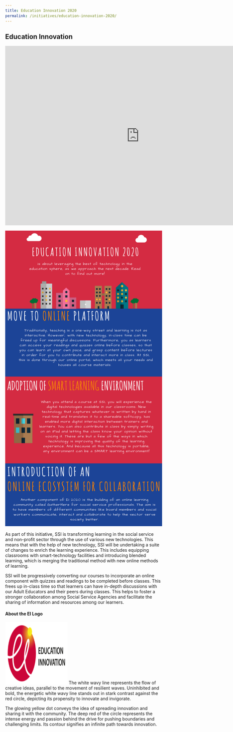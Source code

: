 ```yaml
---
title: Education Innovation 2020
permalink: /initiatives/education-innovation-2020/
---
```


## Education Innovation
<iframe id="ytplayer" type="text/html" width="860" height="575"
  src="https://www.youtube.com/embed/NNdSNJudHh8"
  frameborder="0" allow="accelerometer; autoplay; encrypted-media; gyroscope; picture-in-picture" allowfullscreen=""></iframe>

![Overview of Education Innovation](/images/EiOverview.png)

As part of this initiative, SSI is transforming learning in the social service and non-profit sector through the use of various new technologies.
This means that with the help of new technology, SSI will be undertaking a suite of changes to enrich the learning experience. This includes equipping classrooms with smart-technology facilities and introducing blended learning, which is merging the traditional method with new online methods of learning.

SSI will be progressively converting our courses to incorporate an online component with quizzes and readings to be completed before classes. This frees up in-class time so that learners can have in-depth discussions with our Adult Educators and their peers during classes. This helps to foster a stronger collaboration among Social Service Agencies and facilitate the sharing of information and resources among our learners.

#### About the EI Logo
<img src="Images/EI-logo.png" width="200" height="200" />
The white wavy line represents the flow of creative ideas, parallel to the movement of resilient waves. Uninhibited and bold, the energetic white wavy line stands out in stark contrast against the red circle, depicting its propensity to innovate and invigorate.
 
The glowing yellow dot conveys the idea of spreading innovation and sharing it with the community. The deep red of the circle represents the intense energy and passion behind the drive for pushing boundaries and challenging limits. Its contour signifies an infinite path towards innovation.
